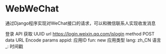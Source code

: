 # WebWeChat
通过Django程序实现对WeChat接口的请求，可以和微信联系人实现收发消息

登录
API 	获取 UUID
url 	https://login.weixin.qq.com/jslogin
method 	POST
data 	URL Encode
params 	appid: 应用ID
fun: new 应用类型
lang: zh_CN 语言
_: 时间戳



